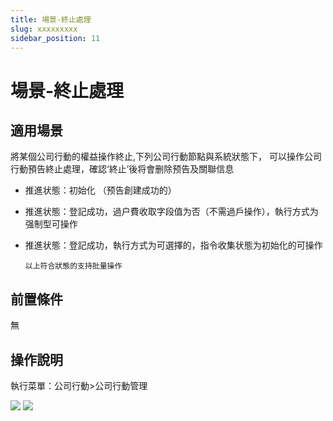 ```yaml
---
title: 場景-終止處理
slug: xxxxxxxxx
sidebar_position: 11
---
```



# 場景-終止處理

## 適用場景

將某個公司行動的權益操作終止,下列公司行動節點與系統狀態下， 可以操作公司行動預告終止處理，確認‘終止’後将會删除预告及關聯信息

- 推進状態：初始化 （预告創建成功的）
- 推進状態：登記成功，過户費收取字段值为否（不需過戶操作），執行方式为强制型可操作
- 推進状態：登記成功，執行方式为可選擇的，指令收集状態为初始化的可操作

      以上符合狀態的支持批量操作

## 前置條件

無

## 操作說明 

執行菜單：公司行動&gt;公司行動管理

<img src="/assets/INbgbDcgzolOG1xts2HcC70Mnnd.png"/>

<img src="/assets/BxyRbb1WvoaVtDxlqPhcvn3inhd.png"/>

